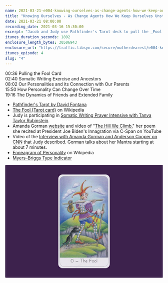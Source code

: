 ```yaml
---
name: 2021-03-21-e004-knowing-ourselves-as-change-agents-how-we-keep-ourselves-unstuck.md
title: "Knowing Ourselves - As Change Agents How We Keep Ourselves Unstuck"
date: 2021-03-21 08:00:00
recording_date: 2021-03-16 15:30:00
excerpt: "Jacob and Judy use Pathfinder's Tarot deck to pull the _Fool Card_. They talk about the somatic Writing Class that Judy is taking. As a part of the class, she wrote a short Mantra she shared, following the same format as one Amanda Gorman described using. They also talked more about personality and how our parents impact our temperaments."
itunes_duration_seconds: 1892
enclosure_length_bytes: 30506943
enclosure_url: "https://traffic.libsyn.com/secure/motherdearest/e004-knowing-ourselves-as-change-agents-how-we-keep-ourselves-unstuck.mp3"
itunes_episode: 4
slug: "4"
---
```


00:36 Pulling the Fool Card  
02:40 Somatic Writing Exercise and Ancestors  
08:02 Our Personalities and its Connection  with Our Parents  
15:50 How Personality Can Change Over Time  
19:16 The Dynamics of Friends and Extended Family  

- [Pathfinder's Tarot by David Fontana](https://www.amazon.com/Pathfinders-Tarot-David-Fontana/dp/1780280424)
- [The Fool (Tarot card)](https://en.wikipedia.org/wiki/The_Fool_(Tarot_card)) on Wikipedia
- Judy is participating in [Somatic Writing Prayer Intensive with Tanya Taylor Rubinstein](https://janetconner.com/somatic/).
- Amanda Gorman [website](https://www.theamandagorman.com) and video of "[The Hill We Climb](https://youtu.be/2mTmTdOgv0M),"  her poem she recited at President Joe Biden's Innagration via C-Span on YouTube
- Video of the [Interview with Amanda Gorman and Anderson Cooper on CNN](https://www.cnn.com/videos/style/2021/01/21/amanda-gorman-poet-laureate-interview-inauguration-vpx.cnn) that Judy described. Gorman talks about her Mantra starting at about 7 minutes.
- [Enneagram of Personality](https://en.wikipedia.org/wiki/Enneagram_of_Personality) on Wikipedia
- [Myers–Briggs Type Indicator](https://en.wikipedia.org/wiki/Myers–Briggs_Type_Indicator)

![Pathfinder Tarot Deck: The Fool Card](/assets/media/2021-03-the-fool-tarot-pathfinder-deck.jpg)

